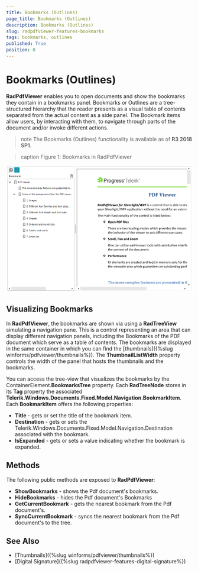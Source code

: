 ```yaml
---
title: Bookmarks (Outlines)
page_title: Bookmarks (Outlines)
description: Bookmarks (Outlines)
slug: radpdfviewer-features-bookmarks
tags: bookmarks, outlines
published: True
position: 0
---
```


# Bookmarks (Outlines)

**RadPdfViewer** enables you to open documents and show the bookmarks they contain in a bookmarks panel. Bookmarks or Outlines are a tree-structured hierarchy that the reader presents as a visual table of contents separated from the actual content as a side panel. The Bookmark items allow users, by interacting with them, to navigate through parts of the document and/or invoke different actions.  

>note The Bookmarks (Outlines) functionality is available as of **R3 2018 SP1**. 


>caption Figure 1: Bookmarks in RadPdfViewer

![RadPdfViewer_Bookmarks_01](images/RadPdfViewer_Bookmarks_01.png)


## Visualizing Bookmarks

In **RadPdfViewer**, the bookmarks are shown via using a **RadTreeView** simulating a navigation pane. This is a control representing an area that can display different navigation panels, including the Bookmarks of the PDF document which serve as a table of contents. The bookmarks are displayed in the same container in which you can find the [thumbnails]({%slug winforms/pdfviewer/thumbnails%}). The **ThumbnailListWidth** property controls the width of the panel that hosts the thumbnails and the bookmarks.

You can access the tree-view that visualizes the bookmarks by the ContainerElement.**BookmarksTree** property. Each **RadTreeNode** stores in its **Tag** property the associated **Telerik.Windows.Documents.Fixed.Model.Navigation.BookmarkItem**. Each **BookmarkItem** offers the following properties:
* **Title** - gets or set the title of the bookmark item.
* **Destination** - gets or sets the Telerik.Windows.Documents.Fixed.Model.Navigation.Destination associated with the bookmark.
* **IsExpanded** - gets or sets a value indicating whether the bookmark is expanded. 

## Methods

The following public methods are exposed to **RadPdfViewer**:

* **ShowBookmarks** - shows the Pdf document's bookmarks.
* **HideBookmarks** - hides the Pdf document's Bookmarks
* **GetCurrentBookmark** - gets the nearest bookmark from the Pdf document's. 
* **SyncCurrentBookmark** - syncs the nearest bookmark from the Pdf document's to the tree.


## See Also

* [Thumbnails]({%slug winforms/pdfviewer/thumbnails%})
* [Digital Signature]({%slug radpdfviewer-features-digital-signature%})
